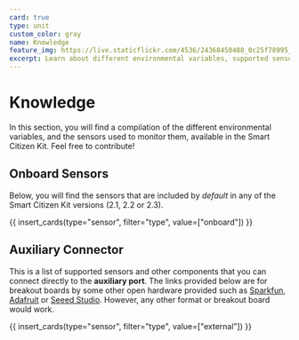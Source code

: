 ```yaml
---
card: true
type: unit
custom_color: gray
name: Knowledge
feature_img: https://live.staticflickr.com/4536/24368450488_0c25f78995_h.jpg
excerpt: Learn about different environmental variables, supported sensors, and how to operate them!
---
```


# Knowledge

In this section, you will find a compilation of the different environmental variables, and the sensors used to monitor them, available in the Smart Citizen Kit. Feel free to contribute!

## Onboard Sensors

Below, you will find the sensors that are included by _default_ in any of the Smart Citizen Kit versions (2.1, 2.2 or 2.3).

{{ insert_cards(type="sensor", filter="type", value=["onboard"]) }}

## Auxiliary Connector

This is a list of supported sensors and other components that you can connect directly to the **auxiliary port**. The links provided below are for breakout boards by some other open hardware provided such as [Sparkfun](https://sparkfun.com), [Adafruit](https://adafruit.com) or [Seeed Studio](https://seeedstudio.com). However, any other format or breakout board would work.

{{ insert_cards(type="sensor", filter="type", value=["external"]) }}
